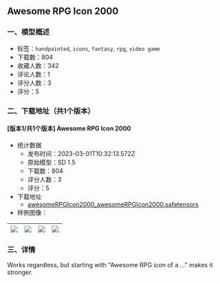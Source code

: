 ## Awesome RPG Icon 2000
### 一、模型概述

- 标签：`handpainted`, `icons`, `fantasy`, `rpg`, `video game`
- 下载数：804
- 收藏人数：342
- 评论人数：1
- 评分人数：3
- 评分：5

### 二、下载地址（共1个版本）

#### [版本1/共1个版本] Awesome RPG Icon 2000

- 统计数据
  - 发布时间：2023-03-01T10:32:13.572Z
  - 原始模型：SD 1.5
  - 下载数：804
  - 评分人数：3
  - 评分：5
- 下载地址
  - [awesomeRPGIcon2000_awesomeRPGIcon2000.safetensors](https://civitai.com/api/download/models/17054)
- 样例图像：

| <img src="https://image.civitai.com/xG1nkqKTMzGDvpLrqFT7WA/535d0582-33b5-4b6a-5653-229fc01f0800/width=450/172648.jpeg" /> | <img src="https://image.civitai.com/xG1nkqKTMzGDvpLrqFT7WA/153f23fd-0ae2-48e8-262a-deb2b3a89800/width=450/172656.jpeg" /> | <img src="https://image.civitai.com/xG1nkqKTMzGDvpLrqFT7WA/98197ae5-4a48-4331-1439-74f258048700/width=450/172655.jpeg" /> | <img src="https://image.civitai.com/xG1nkqKTMzGDvpLrqFT7WA/a6f06543-d3c2-485e-d2a1-6b9d9cbc0200/width=450/172654.jpeg" /> |
| ---- | ---- | ---- | ---- |


### 三、详情
<p>Works regardless, but starting with "Awesome RPG icon of a ..." makes it stronger.</p>